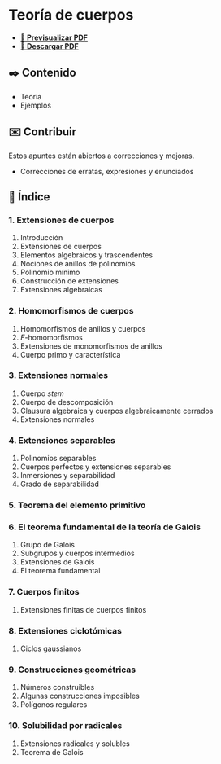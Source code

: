 # Teoría de cuerpos

-   [**🔎 Previsualizar PDF**](https://github.com/DanielSevillano/matematicas-latex/blob/main/Teor%C3%ADa%20de%20cuerpos/Teor%C3%ADa%20de%20cuerpos.pdf)
-   [**📁 Descargar PDF**](https://raw.githubusercontent.com/DanielSevillano/matematicas-latex/main/Teor%C3%ADa%20de%20cuerpos/Teor%C3%ADa%20de%20cuerpos.pdf)

## ✒️ Contenido

-   Teoría
-   Ejemplos

## ✉️ Contribuir

Estos apuntes están abiertos a correcciones y mejoras.

-   Correcciones de erratas, expresiones y enunciados

## 📖 Índice

### 1. Extensiones de cuerpos

1. Introducción
2. Extensiones de cuerpos
3. Elementos algebraicos y trascendentes
4. Nociones de anillos de polinomios
5. Polinomio mínimo
6. Construcción de extensiones
7. Extensiones algebraicas

### 2. Homomorfismos de cuerpos

1. Homomorfismos de anillos y cuerpos
2. $F$-homomorfismos
3. Extensiones de monomorfismos de anillos
4. Cuerpo primo y característica

### 3. Extensiones normales

1. Cuerpo _stem_
2. Cuerpo de descomposición
3. Clausura algebraica y cuerpos algebraicamente cerrados
4. Extensiones normales

### 4. Extensiones separables

1. Polinomios separables
2. Cuerpos perfectos y extensiones separables
3. Inmersiones y separabilidad
4. Grado de separabilidad

### 5. Teorema del elemento primitivo

### 6. El teorema fundamental de la teoría de Galois

1. Grupo de Galois
2. Subgrupos y cuerpos intermedios
3. Extensiones de Galois
4. El teorema fundamental

### 7. Cuerpos finitos

1. Extensiones finitas de cuerpos finitos

### 8. Extensiones ciclotómicas

1. Ciclos gaussianos

### 9. Construcciones geométricas

1. Números construibles
2. Algunas construcciones imposibles
3. Polígonos regulares

### 10. Solubilidad por radicales

1. Extensiones radicales y solubles
2. Teorema de Galois
